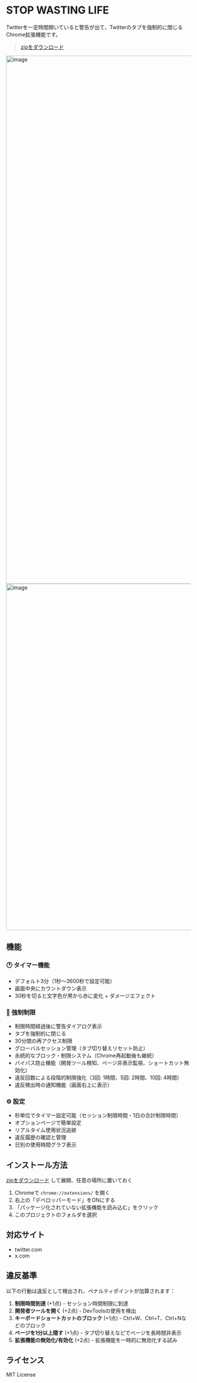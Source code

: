 # STOP WASTING LIFE

Twitterを一定時間開いていると警告が出て、Twitterのタブを強制的に閉じるChrome拡張機能です。

> [zipをダウンロード](https://github.com/arrow2nd/stop-wasting-life/archive/refs/heads/main.zip)

<img width="1440" alt="image" src="https://github.com/user-attachments/assets/9f7892f4-d7c0-4a6a-9f71-5aad81f59ccb" />

<img width="945" alt="image" src="https://github.com/user-attachments/assets/389d04ee-b023-45ca-bcdb-922feb3e9b91" />

## 機能

### 🕐 タイマー機能
- デフォルト3分（1秒〜3600秒で設定可能）
- 画面中央にカウントダウン表示
- 30秒を切ると文字色が黒から赤に変化 + ダメージエフェクト

### 🚫 強制制限
- 制限時間経過後に警告ダイアログ表示
- タブを強制的に閉じる
- 30分間の再アクセス制限
- グローバルセッション管理（タブ切り替えリセット防止）
- 永続的なブロック・制限システム（Chrome再起動後も継続）
- バイパス防止機能（開発ツール検知、ページ非表示監視、ショートカット無効化）
- 違反回数による段階的制限強化（3回: 1時間、5回: 2時間、10回: 4時間）
- 違反検出時の通知機能（画面右上に表示）

### ⚙️ 設定
- 秒単位でタイマー設定可能（セッション制限時間・1日の合計制限時間）
- オプションページで簡単設定
- リアルタイム使用状況追跡
- 違反履歴の確認と管理
- 日別の使用時間グラフ表示

## インストール方法

[zipをダウンロード](https://github.com/arrow2nd/stop-wasting-life/archive/refs/heads/main.zip) して展開、任意の場所に置いておく

1. Chromeで `chrome://extensions/` を開く
2. 右上の「デベロッパーモード」をONにする
3. 「パッケージ化されていない拡張機能を読み込む」をクリック
4. このプロジェクトのフォルダを選択

## 対応サイト

- twitter.com
- x.com

## 違反基準

以下の行動は違反として検出され、ペナルティポイントが加算されます：

1. **制限時間到達** (+1点) - セッション時間制限に到達
2. **開発者ツールを開く** (+2点) - DevToolsの使用を検出
3. **キーボードショートカットのブロック** (+1点) - Ctrl+W、Ctrl+T、Ctrl+Nなどのブロック
4. **ページを1分以上隠す** (+1点) - タブ切り替えなどでページを長時間非表示
5. **拡張機能の無効化/有効化** (+2点) - 拡張機能を一時的に無効化する試み

## ライセンス

MIT License
